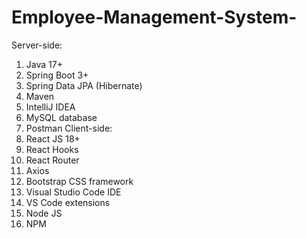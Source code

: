 # Employee-Management-System-

Server-side:
1.	Java 17+
2.	Spring Boot 3+
3.	Spring Data JPA (Hibernate)
4.	Maven
5.	IntelliJ IDEA
6.	MySQL database
7.	Postman
Client-side:
1.	React JS 18+
2.	React Hooks
3.	React Router
4.	Axios
5.	Bootstrap CSS framework
6.	Visual Studio Code IDE
7.	VS Code extensions
8.	Node JS
9.	NPM

 
